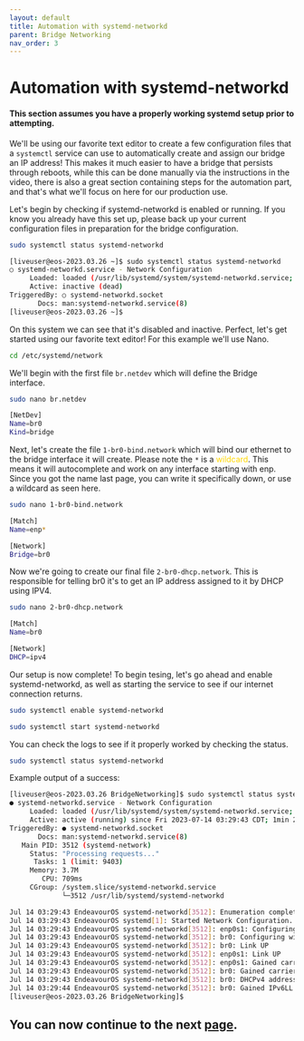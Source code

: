 ```yaml
---
layout: default
title: Automation with systemd-networkd
parent: Bridge Networking
nav_order: 3
---
```


# Automation with systemd-networkd
#### This section assumes you have a properly working systemd setup prior to attempting.

We'll be using our favorite text editor to create a few configuration files that a ``systemctl`` service can use to automatically create and assign our bridge an IP address! This makes it much easier to have a bridge that persists through reboots, while this can be done manually via the instructions in the video, there is also a great section containing steps for the automation part, and that's what we'll focus on here for our production use.

Let's begin by checking if systemd-networkd is enabled or running. If you know you already have this set up, please back up your current configuration files in preparation for the bridge configuration.

```bash
sudo systemctl status systemd-networkd
```

```bash
[liveuser@eos-2023.03.26 ~]$ sudo systemctl status systemd-networkd
○ systemd-networkd.service - Network Configuration
     Loaded: loaded (/usr/lib/systemd/system/systemd-networkd.service; disabled; preset: enabled)
     Active: inactive (dead)
TriggeredBy: ○ systemd-networkd.socket
       Docs: man:systemd-networkd.service(8)
[liveuser@eos-2023.03.26 ~]$
```
On this system we can see that it's disabled and inactive. Perfect, let's get started using our favorite text editor! For this example we'll use Nano.

```bash
cd /etc/systemd/network
```

We'll begin with the first file ``br.netdev`` which will define the Bridge interface.

```bash
sudo nano br.netdev
```

```bash
[NetDev]
Name=br0
Kind=bridge
```

Next, let's create the file ``1-br0-bind.network`` which will bind our ethernet to the bridge interface it will create. Please note the ``*`` is a <span style="color:gold">wildcard</span>. This means it will autocomplete and work on any interface starting with enp. Since you got the name last page, you can write it specifically down, or use a wildcard as seen here.

```bash
sudo nano 1-br0-bind.network
```

```bash
[Match]
Name=enp*

[Network]
Bridge=br0
```

Now we're going to create our final file ``2-br0-dhcp.network``. This is responsible for telling br0 it's to get an IP address assigned to it by DHCP using IPV4.

```bash
sudo nano 2-br0-dhcp.network
```

```bash
[Match]
Name=br0

[Network]
DHCP=ipv4
```

Our setup is now complete! To begin tesing, let's go ahead and enable systemd-networkd, as well as starting the service to see if our internet connection returns.

```bash
sudo systemctl enable systemd-networkd
```

```bash
sudo systemctl start systemd-networkd
```

You can check the logs to see if it properly worked by checking the status.


```bash
sudo systemctl status systemd-networkd
```

Example output of a success:

```bash
[liveuser@eos-2023.03.26 BridgeNetworking]$ sudo systemctl status systemd-networkd
● systemd-networkd.service - Network Configuration
     Loaded: loaded (/usr/lib/systemd/system/systemd-networkd.service; enabled; preset: enabled)
     Active: active (running) since Fri 2023-07-14 03:29:43 CDT; 1min 26s ago
TriggeredBy: ● systemd-networkd.socket
       Docs: man:systemd-networkd.service(8)
   Main PID: 3512 (systemd-network)
     Status: "Processing requests..."
      Tasks: 1 (limit: 9403)
     Memory: 3.7M
        CPU: 709ms
     CGroup: /system.slice/systemd-networkd.service
             └─3512 /usr/lib/systemd/systemd-networkd

Jul 14 03:29:43 EndeavourOS systemd-networkd[3512]: Enumeration completed
Jul 14 03:29:43 EndeavourOS systemd[1]: Started Network Configuration.
Jul 14 03:29:43 EndeavourOS systemd-networkd[3512]: enp0s1: Configuring with /etc/systemd/network/1-br0-bind.network.
Jul 14 03:29:43 EndeavourOS systemd-networkd[3512]: br0: Configuring with /etc/systemd/network/2-br0-dhcp.network.
Jul 14 03:29:43 EndeavourOS systemd-networkd[3512]: br0: Link UP
Jul 14 03:29:43 EndeavourOS systemd-networkd[3512]: enp0s1: Link UP
Jul 14 03:29:43 EndeavourOS systemd-networkd[3512]: enp0s1: Gained carrier
Jul 14 03:29:43 EndeavourOS systemd-networkd[3512]: br0: Gained carrier
Jul 14 03:29:43 EndeavourOS systemd-networkd[3512]: br0: DHCPv4 address 192.168.0.5/24, gateway 192.168.0.1 acquired from 192.168.0.1
Jul 14 03:29:44 EndeavourOS systemd-networkd[3512]: br0: Gained IPv6LL
[liveuser@eos-2023.03.26 BridgeNetworking]$
```

## You can now continue to the next <a href="../04-FixingPingFailed">page</a>.
